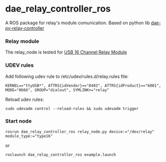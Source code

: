 # dae_relay_controller_ros

A ROS package for relay's module comunication. Based on python lib [dae-py-relay-controller](https://github.com/petersbingham/dae-py-relay-controller)

### Relay module

The relay_node is tested for [USB 16 Channel Relay Module](http://denkovi.com/usb-relay-16-channel-module-rs232-controlled-din-rail-box)


### UDEV rules

Add following udev rule to /etc/udev/rules.d/relay.rules file:
```
KERNEL=="ttyUSB*", ATTRS{idVendor}=="0403", ATTRS{idProduct}=="6001", MODE="0666", GROUP="dialout", SYMLINK+="relay"
``` 
Reload udev rules:
``` 
sudo udevadm control --reload-rules && sudo udevadm trigger
``` 

### Start node 

``` 
rosrun dae_relay_controller_ros relay_node.py device:="/dev/relay" module_type:="type16"
``` 
or
``` 
roslaunch dae_relay_controller_ros example.launch
``` 